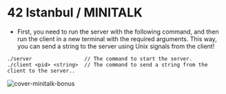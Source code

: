 # 42 Istanbul / MINITALK

- First, you need to run the server with the following command, and then run the client in a new terminal with the required arguments. This way, you can send a string to the server using Unix signals from the client!

```
./server                 // The command to start the server.
./client <pid> <string>  // The command to send a string from the client to the server..
```

![cover-minitalk-bonus](https://github.com/user-attachments/assets/ae75c3d9-0d6b-48bc-9ee5-0d6d3ccdb3c0)
